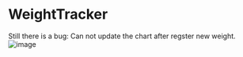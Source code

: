 # WeightTracker
Still there is a bug:  Can not update the chart after regster new weight.
![image](https://user-images.githubusercontent.com/16160120/169996155-bafce235-3051-416b-99cb-19a9005cb11e.png)

